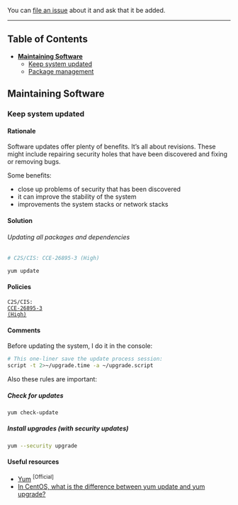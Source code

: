 You can [file an issue](https://github.com/trimstray/the-practical-linux-hardening-guide/issues) about it and ask that it be added.

---

## Table of Contents

- **[Maintaining Software](#maintaining-software)**
  * [Keep system updated](#keep-system-updated)
  * [Package management](#package-management)

## Maintaining Software

### Keep system updated

#### Rationale

Software updates offer plenty of benefits. It’s all about revisions. These might include repairing security holes that have been discovered and fixing or removing bugs.

Some benefits:

- close up problems of security that has been discovered
- it can improve the stability of the system
- improvements the system stacks or network stacks

#### Solution

###### Updating all packages and dependencies

```bash
# C2S/CIS: CCE-26895-3 (High)

yum update
```

#### Policies

<code>C2S/CIS: <a href="https://static.open-scap.org/ssg-guides/ssg-rhel7-guide-C2S.html#xccdf_org.ssgproject.content_rule_security_patches_up_to_date">CCE-26895-3 (High)</a></code>

#### Comments

Before updating the system, I do it in the console:

```bash
# This one-liner save the update process session:
script -t 2>~/upgrade.time -a ~/upgrade.script
```

Also these rules are important:

##### Check for updates
```bash
yum check-update
```

##### Install upgrades (with security updates)

```bash
yum --security upgrade
```

#### Useful resources

- [Yum](https://access.redhat.com/documentation/en-us/red_hat_enterprise_linux/6/html/deployment_guide/ch-yum) <sup>[Official]</sup>
- [In CentOS, what is the difference between yum update and yum upgrade?](https://unix.stackexchange.com/questions/55777/in-centos-what-is-the-difference-between-yum-update-and-yum-upgrade)
